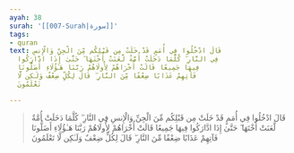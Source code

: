 ```yaml
---
ayah: 38
surah: '[[007-Surah|سورة]]'
tags:
- quran
text: قَالَ ادْخُلُوا فِي أُمَمٍ قَدْ خَلَتْ مِن قَبْلِكُم مِّنَ الْجِنِّ وَالْإِنسِ
  فِي النَّارِ ۖ كُلَّمَا دَخَلَتْ أُمَّةٌ لَّعَنَتْ أُخْتَهَا ۖ حَتَّىٰ إِذَا ادَّارَكُوا
  فِيهَا جَمِيعًا قَالَتْ أُخْرَاهُمْ لِأُولَاهُمْ رَبَّنَا هَـٰؤُلَاءِ أَضَلُّونَا
  فَآتِهِمْ عَذَابًا ضِعْفًا مِّنَ النَّارِ ۖ قَالَ لِكُلٍّ ضِعْفٌ وَلَـٰكِن لَّا
  تَعْلَمُونَ

---
```

> قَالَ ادْخُلُوا فِي أُمَمٍ قَدْ خَلَتْ مِن قَبْلِكُم مِّنَ الْجِنِّ وَالْإِنسِ فِي النَّارِ ۖ كُلَّمَا دَخَلَتْ أُمَّةٌ لَّعَنَتْ أُخْتَهَا ۖ حَتَّىٰ إِذَا ادَّارَكُوا فِيهَا جَمِيعًا قَالَتْ أُخْرَاهُمْ لِأُولَاهُمْ رَبَّنَا هَـٰؤُلَاءِ أَضَلُّونَا فَآتِهِمْ عَذَابًا ضِعْفًا مِّنَ النَّارِ ۖ قَالَ لِكُلٍّ ضِعْفٌ وَلَـٰكِن لَّا تَعْلَمُونَ
